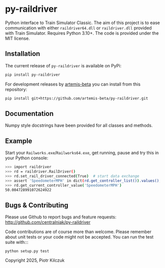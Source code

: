 # py-raildriver

Python interface to Train Simulator Classic. The aim of this project is to ease communication with either `raildriver64.dll` or `raildriver.dll` provided with Train Simulator. Requires Python 3.10+. The code is provided under the MIT license.

## Installation

The current release of `py-raildriver` is available on PyPi:

```sh
pip install py-raildriver
```

For development releases by [artemis-beta](https://github.com/artemis-beta/py-raildriver) you can install from this repository:

```sh
pip install git+https://github.com/artemis-beta/py-raildriver.git
```


## Documentation

Numpy style docstrings have been provided for all classes and methods.


## Example

Start your `Railworks.exe`/`Railworks64.exe`, get running, pause and try this in your Python console:

```sh
>>> import raildriver
>>> rd = raildriver.RailDriver()
>>> rd.set_rail_driver_connected(True)  # start data exchange
>>> assert 'SpeedometerMPH' in dict(rd.get_controller_list()).values(), 'SpeedometerMPH is not available on this loco'
>>> rd.get_current_controller_value('SpeedometerMPH')
50.004728991072624922
```

## Bugs & Contributing

Please use Github to report bugs and feature requests:
http://github.com/centralniak/py-raildriver

Code contributions are of course more than welcome. Please remember about unit tests or your code might not be accepted.
You can run the test suite with:::

    python setup.py test

Copyright 2025, Piotr Kilczuk
